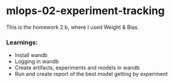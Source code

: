 # mlops-02-experiment-tracking
This is the homework 2.b, where I used Weight & Bias. 
<br>
### Learnings:
- Install wandb
- Logging in wandb
- Create artifacts, experiments and models in wandb
- Run and create report of the best model getting by experiment

